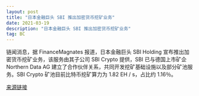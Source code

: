 ```yaml
---
layout: post
title: "日本金融巨头 SBI 推出加密货币挖矿业务"
date: 2021-03-19
description: "日本金融巨头 SBI 推出加密货币挖矿业务"
tag: BC
--- 
```


链闻消息，据 FinanceMagnates 报道，日本金融巨头 SBI Holding 宣布推出加密货币挖矿业务，该服务由其子公司 SBI Crypto 提供，SBI 已与德国上市矿企 Northern Data AG 建立了合作伙伴关系，共同开发挖矿基础设施以及部分矿池服务。SBI Crypto 矿池目前比特币挖矿算力为 1.82 EH / s，占比约 1.16％。

[来源链接](https://www.financemagnates.com/cryptocurrency/news/sbi-launches-bitcoin-mining-pool-services/)

